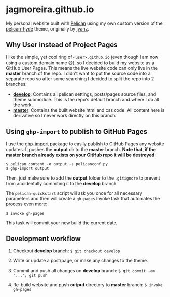 # jagmoreira.github.io

My personal website built with [Pelican](https://blog.getpelican.com/) using my own custom version of the [pelican-hyde](https://github.com/jagmoreira/pelican-hyde) theme, originally by [jvanz](https://github.com/jvanz).


## Why User instead of Project Pages

I like the simple, yet cool ring of `<user>.github.io` (even though I am now using a custom domain name :smile:), so I decided to build my website as a GitHub User Pages. This means the live website code can only live in the **master** branch of the repo. I didn't want to put the source code into a separate repo so after some searching I decided to split the repo into 2 branches:

* [**develop**](https://github.com/jagmoreira/jagmoreira.github.io/tree/develop): Contains all pelican settings, posts/pages source files, and theme submodule. This is the repo's default branch and where I do all the work.
* [**master**](https://github.com/jagmoreira/jagmoreira.github.io/tree/master): Contains the built website html and css code. All content here is derivative so I never work directly on this branch.


## Using `ghp-import` to publish to GitHub Pages

I use the [ghp-import](https://github.com/davisp/ghp-import) package to easily publish to GitHub Pages any website updates. It pushes the **output** dir to the **master** branch. **Note that, if the master branch already exists on your GitHub repo it will be destroyed**:

    $ pelican content -o output -s pelicanconf.py
    $ ghp-import output

Then, just make sure to add the **output** folder to the `.gitignore` to prevent from accidentally commiting it to the **develop** branch.

The `pelican-quickstart` script will ask you once for all necessary parameters and then will create a `gh-pages` Invoke task that automates the process even more:

    $ invoke gh-pages

This task will commit your new build the current date.

## Development workflow

1. Checkout **develop** branch: `$ git checkout develop`

1. Write or update a post/page, or make any changes to the theme.

1. Commit and push all changes on **develop** branch: `$ git commit -am "..."; git push`

1. Re-build website and push **output** directory to **master** branch: `$ invoke gh-pages`
